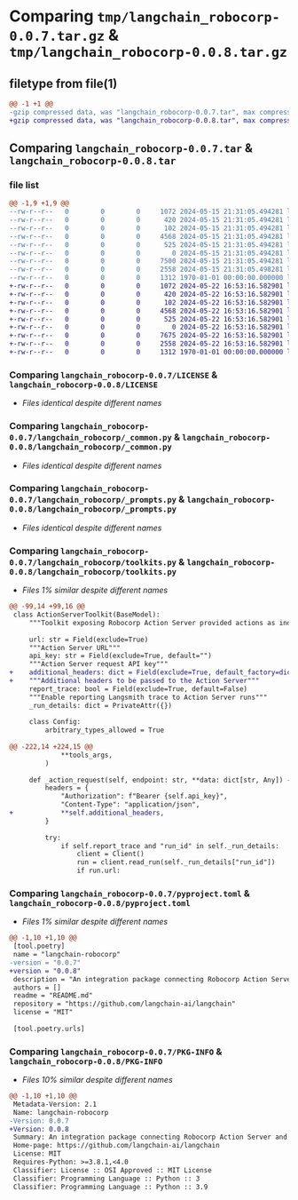 # Comparing `tmp/langchain_robocorp-0.0.7.tar.gz` & `tmp/langchain_robocorp-0.0.8.tar.gz`

## filetype from file(1)

```diff
@@ -1 +1 @@
-gzip compressed data, was "langchain_robocorp-0.0.7.tar", max compression
+gzip compressed data, was "langchain_robocorp-0.0.8.tar", max compression
```

## Comparing `langchain_robocorp-0.0.7.tar` & `langchain_robocorp-0.0.8.tar`

### file list

```diff
@@ -1,9 +1,9 @@
--rw-r--r--   0        0        0     1072 2024-05-15 21:31:05.494281 langchain_robocorp-0.0.7/LICENSE
--rw-r--r--   0        0        0      420 2024-05-15 21:31:05.494281 langchain_robocorp-0.0.7/README.md
--rw-r--r--   0        0        0      102 2024-05-15 21:31:05.494281 langchain_robocorp-0.0.7/langchain_robocorp/__init__.py
--rw-r--r--   0        0        0     4568 2024-05-15 21:31:05.494281 langchain_robocorp-0.0.7/langchain_robocorp/_common.py
--rw-r--r--   0        0        0      525 2024-05-15 21:31:05.494281 langchain_robocorp-0.0.7/langchain_robocorp/_prompts.py
--rw-r--r--   0        0        0        0 2024-05-15 21:31:05.494281 langchain_robocorp-0.0.7/langchain_robocorp/py.typed
--rw-r--r--   0        0        0     7500 2024-05-15 21:31:05.494281 langchain_robocorp-0.0.7/langchain_robocorp/toolkits.py
--rw-r--r--   0        0        0     2558 2024-05-15 21:31:05.498281 langchain_robocorp-0.0.7/pyproject.toml
--rw-r--r--   0        0        0     1312 1970-01-01 00:00:00.000000 langchain_robocorp-0.0.7/PKG-INFO
+-rw-r--r--   0        0        0     1072 2024-05-22 16:53:16.582901 langchain_robocorp-0.0.8/LICENSE
+-rw-r--r--   0        0        0      420 2024-05-22 16:53:16.582901 langchain_robocorp-0.0.8/README.md
+-rw-r--r--   0        0        0      102 2024-05-22 16:53:16.582901 langchain_robocorp-0.0.8/langchain_robocorp/__init__.py
+-rw-r--r--   0        0        0     4568 2024-05-22 16:53:16.582901 langchain_robocorp-0.0.8/langchain_robocorp/_common.py
+-rw-r--r--   0        0        0      525 2024-05-22 16:53:16.582901 langchain_robocorp-0.0.8/langchain_robocorp/_prompts.py
+-rw-r--r--   0        0        0        0 2024-05-22 16:53:16.582901 langchain_robocorp-0.0.8/langchain_robocorp/py.typed
+-rw-r--r--   0        0        0     7675 2024-05-22 16:53:16.582901 langchain_robocorp-0.0.8/langchain_robocorp/toolkits.py
+-rw-r--r--   0        0        0     2558 2024-05-22 16:53:16.582901 langchain_robocorp-0.0.8/pyproject.toml
+-rw-r--r--   0        0        0     1312 1970-01-01 00:00:00.000000 langchain_robocorp-0.0.8/PKG-INFO
```

### Comparing `langchain_robocorp-0.0.7/LICENSE` & `langchain_robocorp-0.0.8/LICENSE`

 * *Files identical despite different names*

### Comparing `langchain_robocorp-0.0.7/langchain_robocorp/_common.py` & `langchain_robocorp-0.0.8/langchain_robocorp/_common.py`

 * *Files identical despite different names*

### Comparing `langchain_robocorp-0.0.7/langchain_robocorp/_prompts.py` & `langchain_robocorp-0.0.8/langchain_robocorp/_prompts.py`

 * *Files identical despite different names*

### Comparing `langchain_robocorp-0.0.7/langchain_robocorp/toolkits.py` & `langchain_robocorp-0.0.8/langchain_robocorp/toolkits.py`

 * *Files 1% similar despite different names*

```diff
@@ -99,14 +99,16 @@
 class ActionServerToolkit(BaseModel):
     """Toolkit exposing Robocorp Action Server provided actions as individual tools."""
 
     url: str = Field(exclude=True)
     """Action Server URL"""
     api_key: str = Field(exclude=True, default="")
     """Action Server request API key"""
+    additional_headers: dict = Field(exclude=True, default_factory=dict)
+    """Additional headers to be passed to the Action Server"""
     report_trace: bool = Field(exclude=True, default=False)
     """Enable reporting Langsmith trace to Action Server runs"""
     _run_details: dict = PrivateAttr({})
 
     class Config:
         arbitrary_types_allowed = True
 
@@ -222,14 +224,15 @@
             **tools_args,
         )
 
     def _action_request(self, endpoint: str, **data: dict[str, Any]) -> str:
         headers = {
             "Authorization": f"Bearer {self.api_key}",
             "Content-Type": "application/json",
+            **self.additional_headers,
         }
 
         try:
             if self.report_trace and "run_id" in self._run_details:
                 client = Client()
                 run = client.read_run(self._run_details["run_id"])
                 if run.url:
```

### Comparing `langchain_robocorp-0.0.7/pyproject.toml` & `langchain_robocorp-0.0.8/pyproject.toml`

 * *Files 1% similar despite different names*

```diff
@@ -1,10 +1,10 @@
 [tool.poetry]
 name = "langchain-robocorp"
-version = "0.0.7"
+version = "0.0.8"
 description = "An integration package connecting Robocorp Action Server and LangChain"
 authors = []
 readme = "README.md"
 repository = "https://github.com/langchain-ai/langchain"
 license = "MIT"
 
 [tool.poetry.urls]
```

### Comparing `langchain_robocorp-0.0.7/PKG-INFO` & `langchain_robocorp-0.0.8/PKG-INFO`

 * *Files 10% similar despite different names*

```diff
@@ -1,10 +1,10 @@
 Metadata-Version: 2.1
 Name: langchain-robocorp
-Version: 0.0.7
+Version: 0.0.8
 Summary: An integration package connecting Robocorp Action Server and LangChain
 Home-page: https://github.com/langchain-ai/langchain
 License: MIT
 Requires-Python: >=3.8.1,<4.0
 Classifier: License :: OSI Approved :: MIT License
 Classifier: Programming Language :: Python :: 3
 Classifier: Programming Language :: Python :: 3.9
```

